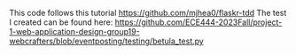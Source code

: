 This code follows this tutorial https://github.com/mjhea0/flaskr-tdd
The test I created can be found here:
https://github.com/ECE444-2023Fall/project-1-web-application-design-group19-webcrafters/blob/eventposting/testing/betula_test.py
